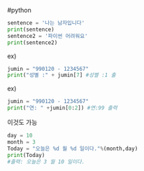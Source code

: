 
#python
```python
sentence = '나는 남자입니다'
print(sentence)
sentence2 = '파이썬 어려워요'
print(sentence2)
```
ex)
```python
jumin = "990120 - 1234567"
print("성별 :" + jumin[7] #성별 :1 출
```
ex)
```python
jumin = "990120 - 1234567"
print("연: " +jumin[0:2]) #연:99 출력
```
이것도 가능
```python
day = 10
month = 3
Today = "오늘은 %d 월 %d 일이다."%(month,day)
print(Today) 
#출력: 오늘은 3 월 10 일이다.
```
